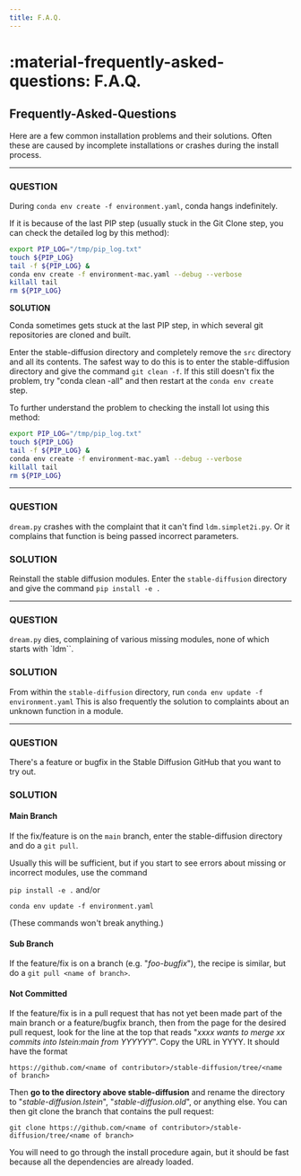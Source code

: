 ```yaml
---
title: F.A.Q.
---
```


# :material-frequently-asked-questions: F.A.Q.

## **Frequently-Asked-Questions**

Here are a few common installation problems and their solutions. Often these are caused by
incomplete installations or crashes during the install process.

---

### **QUESTION**

During `conda env create -f environment.yaml`, conda hangs indefinitely.

If it is because of the last PIP step (usually stuck in the Git Clone step, you can check the detailed log by this method):
```bash
export PIP_LOG="/tmp/pip_log.txt"
touch ${PIP_LOG}
tail -f ${PIP_LOG} & 
conda env create -f environment-mac.yaml --debug --verbose
killall tail
rm ${PIP_LOG}
```

**SOLUTION**

Conda sometimes gets stuck  at the last PIP step, in which several git repositories are
cloned and built.

Enter the stable-diffusion directory and completely remove the `src`
directory and all its contents.  The safest way to do this is to enter
the stable-diffusion directory and give the command `git clean -f`. If
this still doesn't fix the problem, try "conda clean -all" and then
restart at the `conda env create` step.

To further understand the problem to checking the install lot using this method:

```bash
export PIP_LOG="/tmp/pip_log.txt"
touch ${PIP_LOG}
tail -f ${PIP_LOG} & 
conda env create -f environment-mac.yaml --debug --verbose
killall tail
rm ${PIP_LOG}
```

---

### **QUESTION**

`dream.py` crashes with the complaint that it can't find `ldm.simplet2i.py`. Or it complains that
function is being passed incorrect parameters.

### **SOLUTION**

Reinstall the stable diffusion modules. Enter the `stable-diffusion` directory and give the command
`pip install -e .`

---

### **QUESTION**

`dream.py` dies, complaining of various missing modules, none of which starts with `ldm``.

### **SOLUTION**

From within the `stable-diffusion` directory, run `conda env update -f environment.yaml` This is
also frequently the solution to complaints about an unknown function in a module.

---

### **QUESTION**

There's a feature or bugfix in the Stable Diffusion GitHub that you want to try out.

### **SOLUTION**

#### **Main Branch**

If the fix/feature is on the `main` branch, enter the stable-diffusion directory and do a
`git pull`.

Usually this will be sufficient, but if you start to see errors about missing or incorrect modules,
use the command

`pip install -e .` and/or

`conda env update -f environment.yaml`

(These commands won't break anything.)

#### **Sub Branch**

If the feature/fix is on a branch (e.g. "_foo-bugfix_"), the recipe is similar, but do a
`git pull <name of branch>`.

#### **Not Committed**

If the feature/fix is in a pull request that has not yet been made part of the main branch or a
feature/bugfix branch, then from the page for the desired pull request, look for the line at the top
that reads "_xxxx wants to merge xx commits into lstein:main from YYYYYY_". Copy the URL in YYYY. It
should have the format

`https://github.com/<name of contributor>/stable-diffusion/tree/<name of branch>`

Then **go to the directory above stable-diffusion** and rename the directory to
"_stable-diffusion.lstein_", "_stable-diffusion.old_", or anything else. You can then git clone the
branch that contains the pull request:

`git clone https://github.com/<name of contributor>/stable-diffusion/tree/<name of branch>`

You will need to go through the install procedure again, but it should be fast because all the
dependencies are already loaded.
